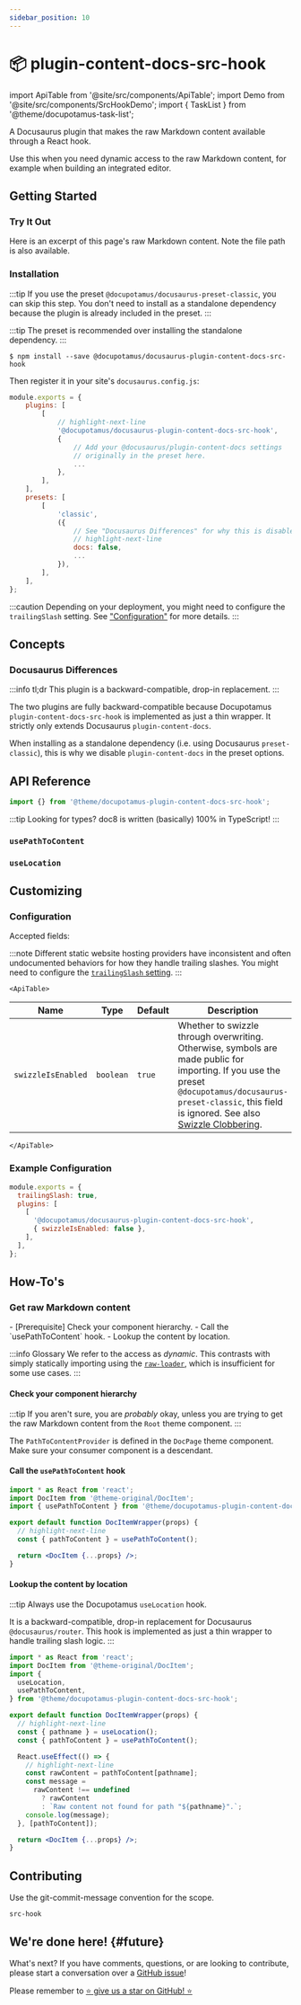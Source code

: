 ```yaml
---
sidebar_position: 10
---
```


# 📦 plugin-content-docs-src-hook

import ApiTable from '@site/src/components/ApiTable';
import Demo from '@site/src/components/SrcHookDemo';
import { TaskList } from '@theme/docupotamus-task-list';

<!-- If this changes, then change: README.md -->

A Docusaurus plugin that makes the raw Markdown content available through a
React hook.

Use this when you need dynamic access to the raw Markdown content, for example
when building an integrated editor.

## Getting Started

### Try It Out

Here is an excerpt of this page's raw Markdown content. Note the file path is
also available.

<Demo/>

<!-- _keywords:_ demo -->

### Installation

:::tip
If you use the preset `@docupotamus/docusaurus-preset-classic`, you can skip
this step. You don't need to install as a standalone dependency because the
plugin is already included in the preset.
:::

:::tip
The preset is recommended over installing the standalone dependency.
:::

```shell npm2yarn
$ npm install --save @docupotamus/docusaurus-plugin-content-docs-src-hook
```

Then register it in your site's `docusaurus.config.js`:

```js title="docusaurus.config.js"
module.exports = {
    plugins: [
        [
            // highlight-next-line
            '@docupotamus/docusaurus-plugin-content-docs-src-hook',
            {
                // Add your @docusaurus/plugin-content-docs settings
                // originally in the preset here.
                ...
            },
        ],
    ],
    presets: [
        [
            'classic',
            ({
                // See "Docusaurus Differences" for why this is disabled.
                // highlight-next-line
                docs: false,
                ...
            }),
        ],
    ],
};
```

:::caution
Depending on your deployment, you might need to configure the `trailingSlash`
setting. See ["Configuration"](#configuration) for more details.
:::

## Concepts

### Docusaurus Differences

:::info tl;dr
This plugin is a backward-compatible, drop-in replacement.
:::

The two plugins are fully backward-compatible because Docupotamus
`plugin-content-docs-src-hook` is implemented as just a thin wrapper. It
strictly only extends Docusaurus `plugin-content-docs`.

When installing as a standalone dependency (i.e. using Docusaurus
`preset-classic`), this is why we disable `plugin-content-docs` in the preset
options.

## API Reference

```jsx
import {} from '@theme/docupotamus-plugin-content-docs-src-hook';
```

:::tip
Looking for types? doc8 is written (basically) 100% in TypeScript!
:::

### `usePathToContent`

### `useLocation`

## Customizing

### Configuration

Accepted fields:

:::note
Different static website hosting providers have inconsistent and often
undocumented behaviors for how they handle trailing slashes. You might need to
configure the [`trailingSlash` setting](https://docusaurus.io/docs/api/docusaurus-config#trailingSlash).
:::

```mdx-code-block
<ApiTable>
```

| Name               | Type      | Default | Description                                                                                                                                                                                                                                                      |
| ------------------ | --------- | ------- | ---------------------------------------------------------------------------------------------------------------------------------------------------------------------------------------------------------------------------------------------------------------- |
| `swizzleIsEnabled` | `boolean` | `true`  | Whether to swizzle through overwriting. Otherwise, symbols are made public for importing. If you use the preset `@docupotamus/docusaurus-preset-classic`, this field is ignored. See also [Swizzle Clobbering](../presets/preset-classic.md#swizzle-clobbering). |

```mdx-code-block
</ApiTable>
```

### Example Configuration

```js title="docusaurus.config.js"
module.exports = {
  trailingSlash: true,
  plugins: [
    [
      '@docupotamus/docusaurus-plugin-content-docs-src-hook',
      { swizzleIsEnabled: false },
    ],
  ],
};
```

## How-To's

<!-- _keywords:_ user guides -->

### Get raw Markdown content

<TaskList>
- [Prerequisite] Check your component hierarchy.
- Call the `usePathToContent` hook.
- Lookup the content by location.
</TaskList>

:::info Glossary
We refer to the access as _dynamic_. This contrasts with simply statically
importing using the [`raw-loader`](https://docusaurus.io/docs/markdown-features/react#importing-code-snippets),
which is insufficient for some use cases.
:::

#### Check your component hierarchy

:::tip
If you aren't sure, you are _probably_ okay, unless you are trying to get the
raw Markdown content from the `Root` theme component.
:::

The `PathToContentProvider` is defined in the `DocPage` theme component. Make
sure your consumer component is a descendant.

#### Call the `usePathToContent` hook

```jsx title="Example/DocItem/index.jsx"
import * as React from 'react';
import DocItem from '@theme-original/DocItem';
import { usePathToContent } from '@theme/docupotamus-plugin-content-docs-src-hook';

export default function DocItemWrapper(props) {
  // highlight-next-line
  const { pathToContent } = usePathToContent();

  return <DocItem {...props} />;
}
```

#### Lookup the content by location

:::tip
Always use the Docupotamus `useLocation` hook.

It is a backward-compatible, drop-in replacement for Docusaurus
`@docusaurus/router`. This hook is implemented as just a thin wrapper to handle
trailing slash logic.
:::

```jsx title="Example/DocItem/index.jsx"
import * as React from 'react';
import DocItem from '@theme-original/DocItem';
import {
  useLocation,
  usePathToContent,
} from '@theme/docupotamus-plugin-content-docs-src-hook';

export default function DocItemWrapper(props) {
  // highlight-next-line
  const { pathname } = useLocation();
  const { pathToContent } = usePathToContent();

  React.useEffect(() => {
    // highlight-next-line
    const rawContent = pathToContent[pathname];
    const message =
      rawContent !== undefined
        ? rawContent
        : `Raw content not found for path "${pathname}".`;
    console.log(message);
  }, [pathToContent]);

  return <DocItem {...props} />;
}
```

## Contributing

Use the git-commit-message convention for the scope.

```text
src-hook
```

## We're done here! {#future}

What's next? If you have comments, questions, or are looking to contribute,
please start a conversation over a [GitHub issue](https://github.com/docupotamus/docupotamus/issues?q=is%3Aopen+is%3Aissue+label%3A%22Src+Hook%22)!

Please remember to [⭐ give us a star on GitHub! ⭐](https://github.com/docupotamus/docupotamus)

<!-- ```bash
npm install --save \
    @docupotamus/docusaurus-plugin-editor \
    @docupotamus/docusaurus-theme-editor
```

### Quickstart

Get the editUrl. This /blob/main path is required? Not sure what this is for.

## Lambda

### `handleOAuthRedirect`

#### Environment Variables

TODO(dnguyen0304): Document how to find GitHub client ID and secret.

```bash title=".env"
export CLIENT_ID="{{ CLIENT_ID }}"
export CLIENT_SECRET="{{ CLIENT_SECRET }}"
export REFERER_ALLOWLIST="{{ REFERER_ALLOWLIST }}"
``` -->
